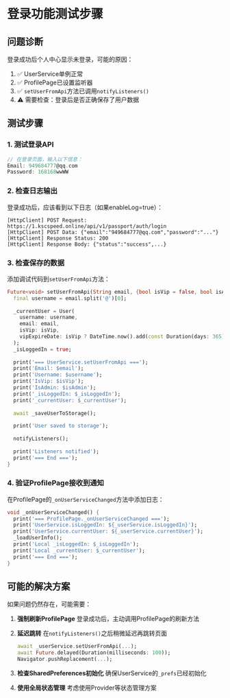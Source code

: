 # 登录功能测试步骤

## 问题诊断

登录成功后个人中心显示未登录，可能的原因：

1. ✅ UserService单例正常
2. ✅ ProfilePage已设置监听器
3. ✅ `setUserFromApi`方法已调用`notifyListeners()`
4. ⚠️ 需要检查：登录后是否正确保存了用户数据

## 测试步骤

### 1. 测试登录API
```dart
// 在登录页面，输入以下信息：
Email: 949684777@qq.com
Password: 168168wwWW
```

### 2. 检查日志输出

登录成功后，应该看到以下日志（如果enableLog=true）：
```
[HttpClient] POST Request: https://1.kscspeed.online/api/v1/passport/auth/login
[HttpClient] POST Data: {"email":"949684777@qq.com","password":"..."}
[HttpClient] Response Status: 200
[HttpClient] Response Body: {"status":"success",...}
```

### 3. 检查保存的数据

添加调试代码到`setUserFromApi`方法：
```dart
Future<void> setUserFromApi(String email, {bool isVip = false, bool isAdmin = false}) async {
  final username = email.split('@')[0];
  
  _currentUser = User(
    username: username,
    email: email,
    isVip: isVip,
    vipExpireDate: isVip ? DateTime.now().add(const Duration(days: 365)) : null,
  );
  _isLoggedIn = true;
  
  print('=== UserService.setUserFromApi ===');
  print('Email: $email');
  print('Username: $username');
  print('IsVip: $isVip');
  print('IsAdmin: $isAdmin');
  print('_isLoggedIn: $_isLoggedIn');
  print('_currentUser: $_currentUser');
  
  await _saveUserToStorage();
  
  print('User saved to storage');
  
  notifyListeners();
  
  print('Listeners notified');
  print('=== End ===');
}
```

### 4. 验证ProfilePage接收到通知

在ProfilePage的`_onUserServiceChanged`方法中添加日志：
```dart
void _onUserServiceChanged() {
  print('=== ProfilePage._onUserServiceChanged ===');
  print('UserService.isLoggedIn: ${_userService.isLoggedIn}');
  print('UserService.currentUser: ${_userService.currentUser}');
  _loadUserInfo();
  print('Local _isLoggedIn: $_isLoggedIn');
  print('Local _currentUser: $_currentUser');
  print('=== End ===');
}
```

## 可能的解决方案

如果问题仍然存在，可能需要：

1. **强制刷新ProfilePage**
   登录成功后，主动调用ProfilePage的刷新方法

2. **延迟跳转**
   在`notifyListeners()`之后稍微延迟再跳转页面
   ```dart
   await _userService.setUserFromApi(...);
   await Future.delayed(Duration(milliseconds: 100));
   Navigator.pushReplacement(...);
   ```

3. **检查SharedPreferences初始化**
   确保UserService的`_prefs`已经初始化

4. **使用全局状态管理**
   考虑使用Provider等状态管理方案

